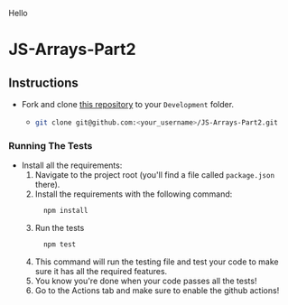 Hello

# JS-Arrays-Part2

## Instructions

- Fork and clone [this repository](https://github.com/JoinCODED/JS-Arrays-Part2) to your `Development` folder.
  - ```bash
    git clone git@github.com:<your_username>/JS-Arrays-Part2.git
    ```

### Running The Tests

- Install all the requirements:
  1.  Navigate to the project root (you'll find a file called `package.json` there).
  2.  Install the requirements with the following command:
      ```bash
        npm install
      ```
  3.  Run the tests
      ```bash
        npm test
      ```
  4.  This command will run the testing file and test your code to make sure it has all the required features.
  5.  You know you're done when your code passes all the tests!
  6.  Go to the Actions tab and make sure to enable the github actions!
